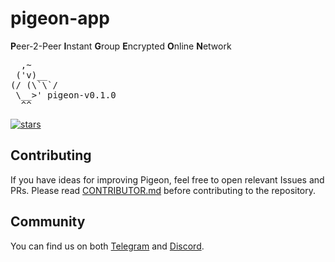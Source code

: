 # pigeon-app
**P**eer-2-Peer **I**nstant **G**roup **E**ncrypted **O**nline **N**etwork
<pre>
  ,~
 ('v)__
(/ (\`\`/
 \__>' pigeon-v0.1.0
  ^^
</pre>

[![stars](https://img.shields.io/github/stars/p2pigeon/pigeon-app)](https://github.com/p2pigeon/pigeon-app/stargazers)


## Contributing 
If you have ideas for improving Pigeon, feel free to open relevant Issues and PRs. Please read [CONTRIBUTOR.md](https://github.com/P2Pigeon/pigeon-app/blob/master/CONTRIBUTOR.md) before contributing to the repository.

## Community
You can find us on both [Telegram](https://t.me/pigeoncx) and [Discord](https://discord.gg/v9hSz2bxna).
